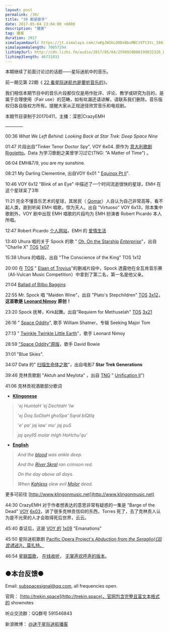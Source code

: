 ```yaml
---
layout: post
permalink: /39/
title: "39 都是歌手"
date: 2017-05-04 23:04:00 +0800
description: "播客"
tag: 播客 
duration: 2917
ximalayam4aurl: https://jt.ximalaya.com//wKgJW1kLQODxBbuMBCz9Tt3tc_I801.mp3.m4a?channel=rss&amp;album_id=3135361&amp;track_id=37097659&amp;uid=6418191&amp;jt=https://audio.xmcdn.com/group27/M08/01/4E/wKgJW1kLQODxBbuMBCz9Tt3tc_I801.mp3
ximalayam4alength: 70057294
lizhimp3url: http://cdn.lizhi.fm/audio/2017/05/04/2599920000199032326_hd.mp3
lizhimp3length: 46731832
---   
```


本期继续了前面讨论过的话题——星际迷航中的音乐。

前一期见第 22期《 [22 看星际迷航也是要听音乐的](http://trekin.space/22/)》。

我们相信本期节目中的音乐片段都仅仅是用作批评、评论、教学或研究为目的，是属于合理使用（Fair use）的范畴，如有纰漏还请谅解，请联系我们删除。音乐版权归各自版权方所有。提醒大家从正规途径欣赏音乐和电视剧。

本期节目录制于20170411，主播：深思\|CrazyEMH

————

00:36 _What We Left Behind: Looking Back at Star Trek: Deep Space Nine_

01:47 片段出自&quot;Tinker Tenor Doctor Spy&quot;, VOY 6x04. 原作为 [意大利歌剧 Rigoletto](http://memory-alpha.wikia.com/wiki/Rigoletto)。Data 为学习歌剧之美曾学习过它(TNG: &quot;A Matter of Time&quot;) 。

06:04  EMH&amp;7/9, you are my sunshine.

08:21 My Darling Clementine, 出自VOY 6x01 &quot; [Equinox Pt II](https://en.wikipedia.org/wiki/Equinox_%28Star_Trek:_Voyager%29)&quot;.

10:46 VOY 6x12 &quot;Blink of an Eye&quot; 中描述了一个时间流逝很快的星球，EMH 在这个星球呆了3年

11:21 完全不懂音乐艺术的星球，其居民（ [Qomar](http://memory-alpha.wikia.com/wiki/Qomar)）人自认为自己非常高等，看不起人类，直到听闻 EMH 唱歌，惊为天人。出自 &quot;Virtuoso&quot; VOY 6x13，除本集中歌剧外，VOY 剧中出现 EMH 唱歌的片段均为 EMH 扮演者 Robert Picardo 本人所唱。

12:47 Robert Picardo [个人网站](http://www.robertpicardo.net/index.html)，EMH 的 [爱情生活](http://www.robertpicardo.net/holodoc/lovelife.html)

13:40 Uhura 唱的关于 Spock 的歌 &quot; [Oh, On the Starship](http://memory-alpha.wikia.com/wiki/Oh,_On_the_Starship_Enterprise) [_Enterprise_](http://memory-alpha.wikia.com/wiki/Oh,_On_the_Starship_Enterprise)&quot;，出自 &quot;Charlie X&quot; [TOS](http://memory-alpha.wikia.com/wiki/TOS) [1x07](http://memory-alpha.wikia.com/wiki/TOS_Season_1)

15:38 Uhura 的唱段，出自 &quot;The Conscience of the King&quot; TOS 1x12

20:00 在 [TOS](http://memory-alpha.wikia.com/wiki/Star_Trek:_The_Original_Series) &quot; [Elaan of Troyius](http://memory-alpha.wikia.com/wiki/Elaan_of_Troyius_%28episode%29)&quot;的删减片段中，Spock 透露他在全瓦肯音乐赛（All-Vulcan Music Competition）中拿到了第二名，第一名是他父亲。

21:04 [Ballad of Bilbo Baggins](http://music.163.com/#/m/song?id=20091522&amp;userid=68408211)

22:55 Mr. Spock 唱 &quot;Maiden Wine&quot;，出自 &quot;Plato&#39;s Stepchildren&quot; [TOS](http://memory-alpha.wikia.com/wiki/TOS) [3x12](http://memory-alpha.wikia.com/wiki/TOS_Season_3)， **这首歌是** [**Leonard Nimoy**](http://memory-alpha.wikia.com/wiki/Leonard_Nimoy) **原创！**

23:20 Spock 抚琴，Kirk起舞。出自&quot;Requiem for Methuselah&quot; [TOS](http://memory-alpha.wikia.com/wiki/TOS) [3x21](http://memory-alpha.wikia.com/wiki/TOS_Season_3)

26:16 &quot; [Space Oddity](http://music.163.com/#/m/song?id=19742258&amp;userid=68408211)&quot;, 歌手 William Shatner，专辑 Seeking Major Tom

27:13 &quot; [Twinkle Twinkle Little Earth](http://music.163.com/#/m/song?id=31546153&amp;userid=68408211)&quot;，歌手 Leonard Nimoy

28:59 [&quot;Space Oddity&quot;原版](http://music.163.com/#/m/song?id=28143760&amp;userid=68408211)，歌手 David Bowie

31:01 &quot;Blue Skies&quot;.

34:07 Data 的&quot; [扫描生命体之歌](https://youtu.be/dWBmaKk32fE)&quot;，出自电影7 **Star Trek Generations**

39:46 克林贡歌剧 &quot;Aktuh and Meylota&quot; ，出自 [TNG](http://memory-alpha.wikia.com/wiki/Star_Trek:_The_Next_Generation) &quot; [Unification II](http://memory-alpha.wikia.com/wiki/Unification_II_%28episode%29)&quot;)

41:06 克林贡祝酒歌部分歌词

- [**Klingonese**](http://memory-alpha.wikia.com/wiki/Klingonese)

> &#39;_ej HumtaH &#39;ej DechtaH &#39;Iw_
> 
> &#39;_ej Doq SoDtaH ghoSpa&#39; Sqral bIQtIq_
> 
> &#39;_e&#39; pa&#39; jaj law&#39; mo&#39; jaj puS_
> 
> _jaj qeylIS molar mIgh HoHchu&#39;qu&#39;_

- [**English**](http://memory-alpha.wikia.com/wiki/English_language)

> _And the_ [_blood_](http://memory-alpha.wikia.com/wiki/Blood) _was ankle deep._
> 
> _And the_ [_River Skral_](http://memory-alpha.wikia.com/wiki/River_Skral) _ran crimson red._
> 
> _On the day above all days._
> 
> _When_ [_Kahless_](http://memory-alpha.wikia.com/wiki/Kahless_the_Unforgettable) _slew evil_ [_Molor_](http://memory-alpha.wikia.com/wiki/Molor) _dead._

更多可前往 [http://www.klingonmusic.net](http://www.klingonmusic.net)

44:30 CrazyEMH 对于作者想表达的意思非常有疑惑的一集是 &quot;Barge of the Dead&quot; [VOY](http://memory-alpha.wikia.com/wiki/VOY) [6x03](http://memory-alpha.wikia.com/wiki/VOY_Season_6)，讲了很多克林贡信仰的东西，Torres 死了，去了克林贡人认为是不光荣的人才会取得死后世界，云云。

45:40 查证后，这是 [VOY 的](http://memory-alpha.wikia.com/wiki/VOY) [1x09](http://memory-alpha.wikia.com/wiki/VOY_Season_1) &quot;Emanations&quot;

45:50 星际迷航歌剧 [Pacific Opera Project's _Abduction from the Seraglio(《后宫诱逃》)_，莫扎特。](https://youtu.be/eFIb3IUQWfc)

46:54 [星联国歌](http://memory-alpha.wikia.com/wiki/Anthem_of_the_United_Federation_of_Planets)， [在线收听](https://vignette3.wikia.nocookie.net/memoryalpha/images/2/28/Anthem_of_the_United_Federation_of_Planets.ogg/revision/latest?cb=20080329173514&amp;path-prefix=en)， [无掌声欢呼声的版本](https://youtu.be/_QpFTmdK7nQ)。

## ●本台反馈●

Email: [subspacesignal@qq.com](mailto:subspacesignal@qq.com), all frequencies open.

官网： [http://trekin.space](http://trekin.space)，官网包含完整且富文本格式的 shownotes

听众交流群：QQ群号 591546843

新浪微博： [@迷于星际迷航播客](http://weibo.com/lostinst)
